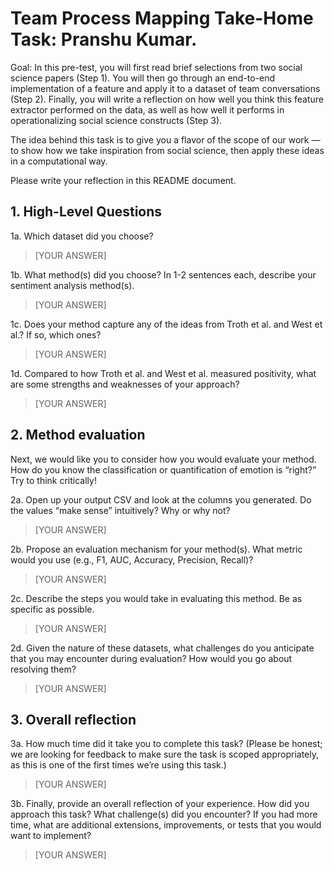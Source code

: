 # Team Process Mapping Take-Home Task: Pranshu Kumar.

Goal: In this pre-test, you will first read brief selections from two social science papers (Step 1). You will then go through an end-to-end implementation of a feature and apply it to a dataset of team conversations (Step 2). Finally, you will write a reflection on how well you think this feature extractor performed on the data, as well as how well it performs in operationalizing social science constructs (Step 3).

The idea behind this task is to give you a flavor of the scope of our work — to show how we take inspiration from social science, then apply these ideas in a computational way.

Please write your reflection in this README document.

## 1. High-Level Questions
1a. Which dataset did you choose?

> [YOUR ANSWER]

1b. What method(s) did you choose? In 1-2 sentences each, describe your sentiment analysis method(s).

> [YOUR ANSWER]

1c. Does your method capture any of the ideas from Troth et al. and West et al.? If so, which ones?

> [YOUR ANSWER]

1d. Compared to how Troth et al. and West et al. measured positivity, what are some strengths and weaknesses of your approach?

> [YOUR ANSWER]

## 2. Method evaluation
Next, we would like you to consider how you would evaluate your method. How do you know the classification or quantification of emotion is “right?” Try to think critically!

2a. Open up your output CSV and look at the columns you generated. Do the values “make sense” intuitively? Why or why not?

> [YOUR ANSWER]

2b. Propose an evaluation mechanism for your method(s). What metric would you use (e.g., F1, AUC, Accuracy, Precision, Recall)?

> [YOUR ANSWER]

2c. Describe the steps you would take in evaluating this method. Be as specific as possible.

> [YOUR ANSWER]

2d. Given the nature of these datasets, what challenges do you anticipate that you may encounter during evaluation? How would you go about resolving them?

> [YOUR ANSWER]

## 3. Overall reflection
3a. How much time did it take you to complete this task? (Please be honest; we are looking for feedback to make sure the task is scoped appropriately, as this is one of the first times we’re using this task.)

> [YOUR ANSWER]

3b. Finally, provide an overall reflection of your experience. How did you approach this task? What challenge(s) did you encounter? If you had more time, what are additional extensions, improvements, or tests that you would want to implement?

> [YOUR ANSWER]
